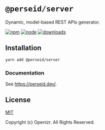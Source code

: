 # `@perseid/server`

Dynamic, model-based REST APIs generator.

[![npm](https://img.shields.io/npm/v/@perseid/server.svg)](https://www.npmjs.com/package/@perseid/server)
[![node](https://img.shields.io/node/v/@perseid/server.svg)](https://nodejs.org)
[![downloads](https://img.shields.io/npm/dm/@perseid/server.svg?style=flat-square)](https://www.npmjs.com/package/@perseid/server)


## Installation

```bash
yarn add @perseid/server
```


### Documentation

See https://perseid.dev/.


## License

[MIT](http://opensource.org/licenses/MIT)

Copyright (c) Openizr. All Rights Reserved.
